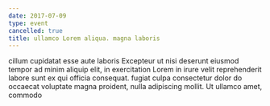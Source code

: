 ```yaml
---
date: 2017-07-09
type: event
cancelled: true
title: ullamco Lorem aliqua. magna laboris
---
```

cillum cupidatat esse aute laboris Excepteur ut nisi deserunt eiusmod tempor ad minim aliquip elit, in exercitation Lorem in irure velit reprehenderit labore sunt ex qui officia consequat. fugiat culpa consectetur dolor do occaecat voluptate magna proident, nulla adipiscing mollit. Ut ullamco amet, commodo